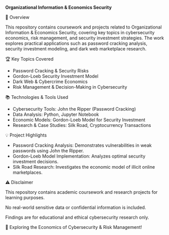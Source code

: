 **Organizational Information & Economics Security**

📌 Overview

This repository contains coursework and projects related to Organizational Information & Economics Security, covering key topics in cybersecurity economics, risk management, and security investment strategies. The work explores practical applications such as password cracking analysis, security investment modeling, and dark web marketplace research.

🏆 Key Topics Covered

- Password Cracking & Security Risks
- Gordon-Loeb Security Investment Model
- Dark Web & Cybercrime Economics
- Risk Management & Decision-Making in Cybersecurity

📚 Technologies & Tools Used

- Cybersecurity Tools: John the Ripper (Password Cracking)
- Data Analysis: Python, Jupyter Notebook
- Economic Models: Gordon-Loeb Model for Security Investment
- Research & Case Studies: Silk Road, Cryptocurrency Transactions

💡 Project Highlights

- Password Cracking Analysis: Demonstrates vulnerabilities in weak passwords using John the Ripper.
- Gordon-Loeb Model Implementation: Analyzes optimal security investment decisions.
- Silk Road Research: Investigates the economic model of illicit online marketplaces.

⚠️ Disclaimer

This repository contains academic coursework and research projects for learning purposes.

No real-world sensitive data or confidential information is included.

Findings are for educational and ethical cybersecurity research only.


🚀 Exploring the Economics of Cybersecurity & Risk Management!

